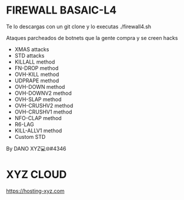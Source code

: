 # FIREWALL BASAIC-L4

Te lo descargas con un git clone y lo executas ./firewall4.sh

Ataques parcheados de botnets que la gente compra y se creen hacks

- XMAS attacks 
- STD attacks 
- KILLALL method
- FN-DROP method
- OVH-KILL method
- UDPRAPE method 
- OVH-DOWN method 
- OVH-DOWNV2 method 
- OVH-SLAP method 
- OVH-CRUSHV2 method 
- OVH-CRUSHV1 method 
- NFO-CLAP method 
- R6-LAG 
- KILL-ALLV1 method 
- Custom STD

By DANO XYZ💻🌐#4346

# XYZ CLOUD 
https://hosting-xyz.com
